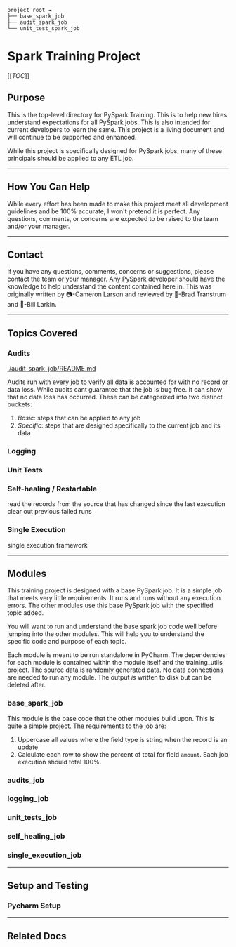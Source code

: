 `project root ◄`<br>
`├── base_spark_job`<br>
`├── audit_spark_job`<br>
`└── unit_test_spark_job`<br>

# Spark Training Project

[[_TOC_]]

## Purpose

This is the top-level directory for PySpark Training. This is to help new hires understand expectations for all PySpark
jobs. This is also intended for current developers to learn the same. This project is a living document and will
continue to be supported and enhanced.

While this project is specifically designed for PySpark jobs, many of these principals should be applied to any ETL job.

---

## How You Can Help

While every effort has been made to make this project meet all development guidelines and be 100% accurate, I won't
pretend it is perfect. Any questions, comments, or concerns are expected to be raised to the team and/or your manager.

---

## Contact

If you have any questions, comments, concerns or suggestions, please contact the team or your manager. Any PySpark
developer should have the knowledge to help understand the content contained here in. This was originally written
by 📷-Cameron Larson and reviewed by 🍞-Brad Transtrum and 🧢-Bill Larkin.

---

## Topics Covered

### Audits

[./audit_spark_job/README.md](README.md)

Audits run with every job to verify all data is accounted for with no record or data loss. While audits cant guarantee
that the job is bug free. It can show that no data loss has occurred. These can be categorized into two
distinct buckets:

1. _Basic_: steps that can be applied to any job
2. _Specific_: steps that are designed specifically to the current job and its data

### Logging

### Unit Tests

### Self-healing / Restartable

read the records from the source that has changed since the last execution
clear out previous failed runs

### Single Execution

single execution framework

---

## Modules

This training project is designed with a base PySpark job. It is a simple job that meets very little requirements. It
runs and runs without any execution errors. The other modules use this base PySpark job with the specified topic added.

You will want to run and understand the base spark job code well before jumping into the other modules. This will help
you to understand the specific code and purpose of each topic.

Each module is meant to be run standalone in PyCharm. The dependencies for each module is contained within the module
itself and the training_utils project. The source data is randomly generated data. No data connections are needed to run
any module. The output _is_ written to disk but can be deleted after.

### base_spark_job

This module is the base code that the other modules build upon. This is quite a simple project. The requirements to the
job are:

1. Uppercase all values where the field type is string when the record is an update
2. Calculate each row to show the percent of total for field `amount`. Each job execution should total 100%.

### audits_job

### logging_job

### unit_tests_job

### self_healing_job

### single_execution_job

---

## Setup and Testing

### Pycharm Setup

---

## Related Docs
